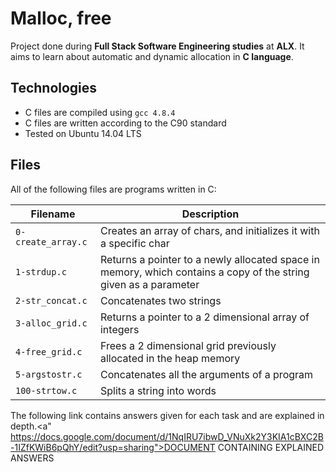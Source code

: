 # Malloc, free
Project done during **Full Stack Software Engineering studies** at **ALX**. It aims to learn about automatic and dynamic allocation in **C language**.

## Technologies
* C files are compiled using `gcc 4.8.4`
* C files are written according to the C90 standard
* Tested on Ubuntu 14.04 LTS

## Files
All of the following files are programs written in C:

| Filename | Description |
| -------- | ----------- |
| `0-create_array.c` | Creates an array of chars, and initializes it with a specific char |
| `1-strdup.c` | Returns a pointer to a newly allocated space in memory, which contains a copy of the string given as a parameter |
| `2-str_concat.c` | Concatenates two strings |
| `3-alloc_grid.c` | Returns a pointer to a 2 dimensional array of integers |
| `4-free_grid.c` | Frees a 2 dimensional grid previously allocated in the heap memory |
| `5-argstostr.c` | Concatenates all the arguments of a program |
| `100-strtow.c` | Splits a string into words |

The following link contains answers given for each task and  are explained in depth.<a"
https://docs.google.com/document/d/1NqIRU7ibwD_VNuXk2Y3KIA1cBXC2B-1IZfKWiB6pQhY/edit?usp=sharing">DOCUMENT CONTAINING EXPLAINED ANSWERS</a> 

